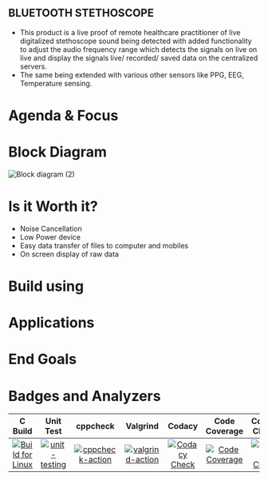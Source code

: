 
## BLUETOOTH STETHOSCOPE

* This product is a live proof of remote healthcare practitioner of live digitalized stethoscope sound being detected with added functionality to adjust the audio frequency range which detects the signals on live on live and display the signals live/ recorded/ saved data on the centralized servers.
* The same being extended with various other sensors like PPG, EEG, Temperature sensing.

# Agenda & Focus


# Block Diagram

![Block diagram (2)](https://github.com/cpganiger/Tech_Army/assets/60978907/5095cb12-ea50-47e7-b7a4-92612b966a79)

# Is it Worth it?
* Noise Cancellation
* Low Power device
* Easy data transfer of files to computer and mobiles
* On screen display of raw data
  
# Build using

# Applications


# End Goals


# Badges and Analyzers

|C Build|Unit Test|cppcheck|Valgrind|Codacy|Code Coverage|Codiga Check|Git Inspector|
|:--:|:--:|:--:|:--:|:--:|:--:|:--:|:--:|
[![Build for Linux](https://github.com/cpganiger/Tech_Army/actions/workflows/c-build.yml/badge.svg)](https://github.com/cpganiger/Tech_Army/actions/workflows/c-build.yml)|[![unit-testing](https://github.com/cpganiger/Tech_Army/actions/workflows/unit-test.yml/badge.svg)](https://github.com/cpganiger/Tech_Army/actions/workflows/unit-test.yml)|[![cppcheck-action](https://github.com/cpganiger/Tech_Army/actions/workflows/cppcheck.yml/badge.svg)](https://github.com/cpganiger/Tech_Army/actions/workflows/cppcheck.yml)|[![valgrind-action](https://github.com/cpganiger/Tech_Army/actions/workflows/valgrind.yml/badge.svg)](https://github.com/cpganiger/Tech_Army/actions/workflows/valgrind.yml)|[![Codacy Check](https://github.com/cpganiger/Tech_Army/actions/workflows/codacy-check.yml/badge.svg)](https://github.com/cpganiger/Tech_Army/actions/workflows/codacy-check.yml)|[![Code Coverage](https://github.com/cpganiger/Tech_Army/actions/workflows/code-coverage.yml/badge.svg)](https://github.com/cpganiger/Tech_Army/actions/workflows/code-coverage.yml)|[![Codiga Check](https://github.com/cpganiger/Tech_Army/actions/workflows/codiga-check.yml/badge.svg)](https://github.com/cpganiger/Tech_Army/actions/workflows/codiga-check.yml)|[![Git Inspector](https://github.com/cpganiger/Tech_Army/actions/workflows/git-inspector.yml/badge.svg)](https://github.com/cpganiger/Tech_Army/actions/workflows/git-inspector.yml)

